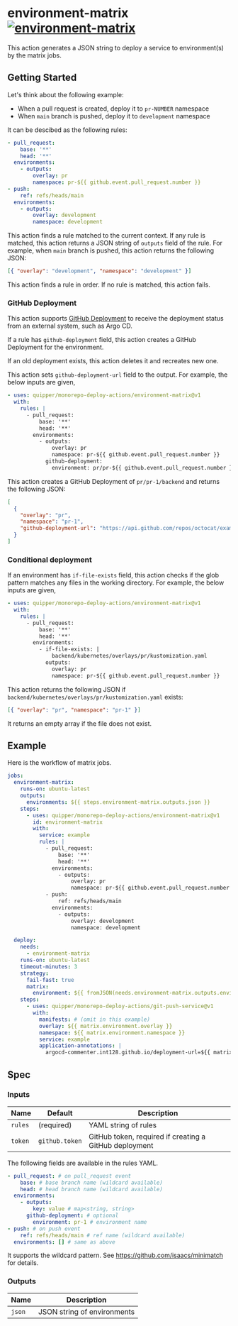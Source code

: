 # environment-matrix [![environment-matrix](https://github.com/quipper/monorepo-deploy-actions/actions/workflows/environment-matrix.yaml/badge.svg)](https://github.com/quipper/monorepo-deploy-actions/actions/workflows/environment-matrix.yaml)

This action generates a JSON string to deploy a service to environment(s) by the matrix jobs.

## Getting Started

Let's think about the following example:

- When a pull request is created, deploy it to `pr-NUMBER` namespace
- When `main` branch is pushed, deploy it to `development` namespace

It can be descibed as the following rules:

```yaml
- pull_request:
    base: '**'
    head: '**'
  environments:
    - outputs:
        overlay: pr
        namespace: pr-${{ github.event.pull_request.number }}
- push:
    ref: refs/heads/main
  environments:
    - outputs:
        overlay: development
        namespace: development
```

This action finds a rule matched to the current context.
If any rule is matched, this action returns a JSON string of `outputs` field of the rule.
For example, when `main` branch is pushed, this action returns the following JSON:

```json
[{ "overlay": "development", "namespace": "development" }]
```

This action finds a rule in order.
If no rule is matched, this action fails.

### GitHub Deployment

This action supports [GitHub Deployment](https://docs.github.com/en/rest/deployments/deployments) to receive the deployment status from an external system, such as Argo CD.

If a rule has `github-deployment` field, this action creates a GitHub Deployment for the environment.

If an old deployment exists, this action deletes it and recreates new one.

This action sets `github-deployment-url` field to the output.
For example, the below inputs are given,

```yaml
- uses: quipper/monorepo-deploy-actions/environment-matrix@v1
  with:
    rules: |
      - pull_request:
          base: '**'
          head: '**'
        environments:
          - outputs:
              overlay: pr
              namespace: pr-${{ github.event.pull_request.number }}
            github-deployment:
              environment: pr/pr-${{ github.event.pull_request.number }}/backend
```

This action creates a GitHub Deployment of `pr/pr-1/backend` and returns the following JSON:

```json
[
  {
    "overlay": "pr",
    "namespace": "pr-1",
    "github-deployment-url": "https://api.github.com/repos/octocat/example/deployments/1"
  }
]
```

### Conditional deployment

If an environment has `if-file-exists` field, this action checks if the glob pattern matches any files in the working directory.
For example, the below inputs are given,

```yaml
- uses: quipper/monorepo-deploy-actions/environment-matrix@v1
  with:
    rules: |
      - pull_request:
          base: '**'
          head: '**'
        environments:
          - if-file-exists: |
              backend/kubernetes/overlays/pr/kustomization.yaml
            outputs:
              overlay: pr
              namespace: pr-${{ github.event.pull_request.number }}
```

This action returns the following JSON if `backend/kubernetes/overlays/pr/kustomization.yaml` exists:

```json
[{ "overlay": "pr", "namespace": "pr-1" }]
```

It returns an empty array if the file does not exist.

## Example

Here is the workflow of matrix jobs.

```yaml
jobs:
  environment-matrix:
    runs-on: ubuntu-latest
    outputs:
      environments: ${{ steps.environment-matrix.outputs.json }}
    steps:
      - uses: quipper/monorepo-deploy-actions/environment-matrix@v1
        id: environment-matrix
        with:
          service: example
          rules: |
            - pull_request:
                base: '**'
                head: '**'
              environments:
                - outputs:
                    overlay: pr
                    namespace: pr-${{ github.event.pull_request.number }}
            - push:
                ref: refs/heads/main
              environments:
                - outputs:
                    overlay: development
                    namespace: development

  deploy:
    needs:
      - environment-matrix
    runs-on: ubuntu-latest
    timeout-minutes: 3
    strategy:
      fail-fast: true
      matrix:
        environment: ${{ fromJSON(needs.environment-matrix.outputs.environments) }}
    steps:
      - uses: quipper/monorepo-deploy-actions/git-push-service@v1
        with:
          manifests: # (omit in this example)
          overlay: ${{ matrix.environment.overlay }}
          namespace: ${{ matrix.environment.namespace }}
          service: example
          application-annotations: |
            argocd-commenter.int128.github.io/deployment-url=${{ matrix.environment.github-deployment-url }}
```

## Spec

### Inputs

| Name    | Default        | Description                                            |
| ------- | -------------- | ------------------------------------------------------ |
| `rules` | (required)     | YAML string of rules                                   |
| `token` | `github.token` | GitHub token, required if creating a GitHub deployment |

The following fields are available in the rules YAML.

```yaml
- pull_request: # on pull_request event
    base: # base branch name (wildcard available)
    head: # head branch name (wildcard available)
  environments:
    - outputs:
        key: value # map<string, string>
      github-deployment: # optional
        environment: pr-1 # environment name
- push: # on push event
    ref: refs/heads/main # ref name (wildcard available)
  environments: [] # same as above
```

It supports the wildcard pattern.
See https://github.com/isaacs/minimatch for details.

### Outputs

| Name   | Description                 |
| ------ | --------------------------- |
| `json` | JSON string of environments |
